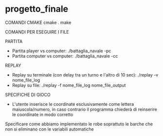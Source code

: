 # progetto_finale

COMANDI CMAKE
cmake . 
make 

COMANDI PER ESEGUIRE I FILE

PARTITA
- Partita player vs computer: ./battaglia_navale -pc 
- Partita computer vs computer: ./battaglia_navale -cc

REPLAY
- Replay su terminale (con delay tra un turno e l'altro di 10 sec): ./replay -v nome_file_log
- Replay su file: ./replay -f nome_file_log nome_file_output


SPECIFICHE DI GIOCO
- L'utente inserisce le coordinate esclusivamente come lettera maiuscola/numero, in caso contrario il programma chiederà di reinserire le coordinate in modo corretto

 Specificare come abbiamo implementato le robe
 soprattuto le barche che non si eliminano con le variabili automatiche

